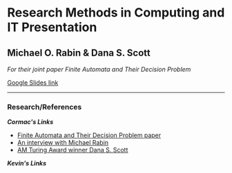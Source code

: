# Research Methods in Computing and IT Presentation

## Michael O. Rabin & Dana S. Scott
_For their joint paper Finite Automata and Their Decision Problem_

[Google Slides link](https://docs.google.com/presentation/d/1BtM7tCxvdqJ3bj4t8l8zaUQd6WJ1NPKeSDeIeDeVk_M/edit?usp=sharing)

***

### Research/References
_**Cormac's Links**_
* [Finite Automata and Their Decision Problem paper](http://www.cse.chalmers.se/~coquand/AUTOMATA/rs.pdf)
* [An interview with Michael Rabin](https://amturing.acm.org/pdf/RabinTuringTranscript.pdf)
* [AM Turing Award winner Dana S. Scott](https://amturing.acm.org/award_winners/scott_1193622.cfm)

_**Kevin's Links**_
